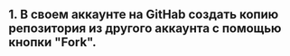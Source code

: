 ## 1. В своем аккаунте на GitHab создать копию репозитория из другого аккаунта с помощью кнопки "Fork".


